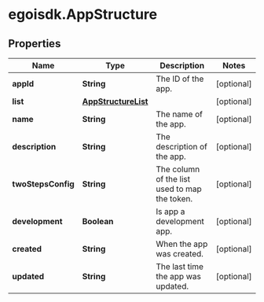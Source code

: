 # egoisdk.AppStructure

## Properties

Name | Type | Description | Notes
------------ | ------------- | ------------- | -------------
**appId** | **String** | The ID of the app. | [optional] 
**list** | [**AppStructureList**](AppStructureList.md) |  | [optional] 
**name** | **String** | The name of the app. | [optional] 
**description** | **String** | The description of the app. | [optional] 
**twoStepsConfig** | **String** | The column of the list used to map the token. | [optional] 
**development** | **Boolean** | Is app a development app. | [optional] 
**created** | **String** | When the app was created. | [optional] 
**updated** | **String** | The last time the app was updated. | [optional] 


